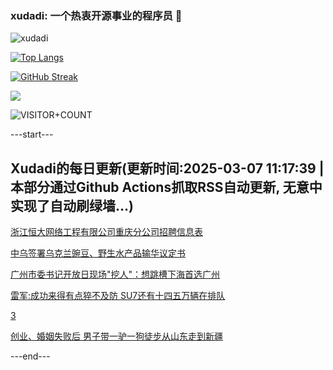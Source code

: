 ### xudadi: 一个热衷开源事业的程序员 👋

![xudadi](https://github-readme-stats-git-masterorgs-github-readme-stats-team.vercel.app/api?username=xudadi)

[![Top Langs](https://github-readme-stats.vercel.app/api/top-langs/?username=xudadi)](https://github.com/anuraghazra/github-readme-stats)

[![GitHub Streak](https://streak-stats.demolab.com?user=xudadi&locale=zh_Hans)](https://git.io/streak-stats)

![](https://raw.githubusercontent.com/xudadi/xudadi/main/assets/github-contribution-grid-snake.svg)

![VISITOR+COUNT](https://komarev.com/ghpvc/?username=xudadi&label=VISITOR+COUNT)


---start---

## Xudadi的每日更新(更新时间:2025-03-07 11:17:39 | 本部分通过Github Actions抓取RSS自动更新, 无意中实现了自动刷绿墙...)

[浙江恒大网络工程有限公司重庆分公司招聘信息表](https://www.gongkaoleida.com/article/2312094)

[中乌签署乌克兰豌豆、野生水产品输华议定书](https://m.163.com/news/article/JQ1H5OFL0534A4SC.html)

[广州市委书记开放日现场"挖人"：想跳槽下海首选广州](https://m.163.com/news/article/JQ06368I05129QAF.html)

[雷军:成功来得有点猝不及防 SU7还有十四五万辆在排队](https://m.163.com/news/article/JQ0BO0OL0514R9OJ.html)

[3](https://m.163.com/touch/news/sub/domestic)

[创业、婚姻失败后 男子带一驴一狗徒步从山东走到新疆](https://m.163.com/news/article/JPVS5FET00019B3E.html)

---end---
